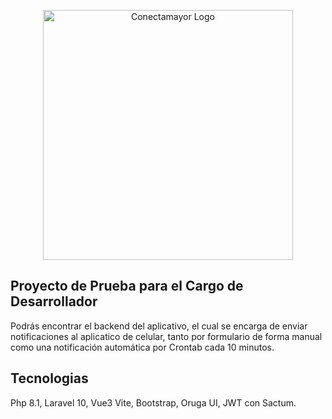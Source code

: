 <p align="center"><a href="https://binfrix.com" target="_blank"><img src="https://binfrix.com/template/dist/img/logo.jpg" width="400" alt="Conectamayor Logo"></a></p>


## Proyecto de Prueba para el Cargo de Desarrollador

Podrás encontrar el backend del aplicativo, el cual se encarga de enviar notificaciones al aplicatico de celular, tanto por formulario de forma manual como una notificación automática por Crontab cada 10 minutos.

## Tecnologias

Php 8.1, Laravel 10, Vue3 Vite, Bootstrap, Oruga UI, JWT con Sactum.

